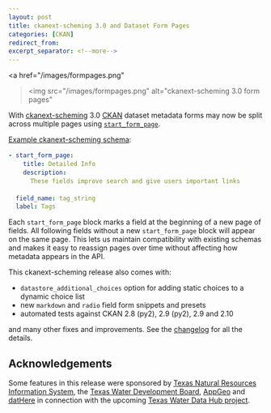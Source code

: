 ```yaml
---
layout: post
title: ckanext-scheming 3.0 and Dataset Form Pages
categories: [CKAN]
redirect_from:
excerpt_separator: <!--more-->
---
```


<a href="/images/formpages.png"
><img src="/images/formpages.png" alt="ckanext-scheming 3.0 form pages"
></a>

With [ckanext-scheming](https://github.com/ckan/ckanext-scheming) 3.0
[CKAN](https://ckan.org) dataset metadata forms may now be split across multiple pages using
[`start_form_page`](https://github.com/ckan/ckanext-scheming/blob/master/README.md#start_form_page).

[Example ckanext-scheming schema](https://github.com/ckan/ckanext-scheming/blob/master/ckanext/scheming/ckan_formpages.yaml):

```yaml
- start_form_page:
    title: Detailed Info
    description:
      These fields improve search and give users important links

  field_name: tag_string
  label: Tags
```

Each `start_form_page` block marks a field at the beginning of a new page of fields.
All following fields without a new `start_form_page` block will appear on the same
page. This lets us maintain compatibility with existing schemas and makes it easy
to reassign pages over time without affecting how metadata appears in the API.

<!--more-->

This ckanext-scheming release also comes with:

- `datastore_additional_choices` option for adding static choices to a dynamic choice list
- new `markdown` and `radio` field form snippets and presets
- automated tests against CKAN 2.8 (py2), 2.9 (py2), 2.9 and 2.10

and many other fixes and improvements. See the
[changelog](https://github.com/ckan/ckanext-scheming/blob/master/CHANGELOG.md) for all the details.

## Acknowledgements

Some features in this release were sponsored by
[Texas Natural Resources Information System](https://tnris.org/),
the [Texas Water Development Board](https://www.twdb.texas.gov/),
[AppGeo](https://www.appgeo.com/) and [datHere](https://dathere.com/)
in connection with the upcoming
[Texas Water Data Hub project](https://internetofwater.org/blog/building-the-texas-water-data-hub-from-the-ground-up/).
